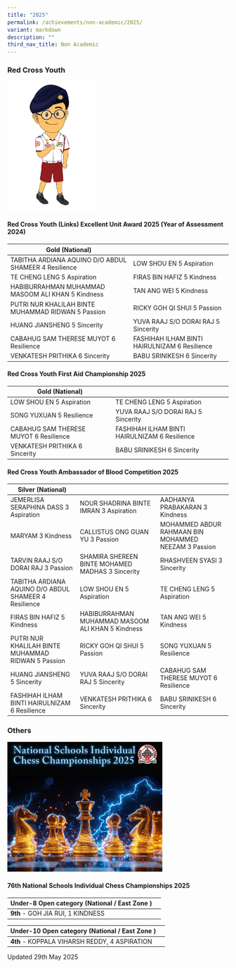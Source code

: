 ```yaml
---
title: "2025"
permalink: /achievements/non-academic/2025/
variant: markdown
description: ""
third_nav_title: Non Academic
---
```

### **Red Cross Youth**

<img src="/images/Mascots/design_boy_5e.png" style="width:200px">

####  Red Cross Youth (Links) Excellent Unit Award 2025 (Year of Assessment 2024)
|Gold (National)|   | 
| -------- | -------- |
| TABITHA ARDIANA AQUINO D/O ABDUL SHAMEER  4 Resilience | LOW SHOU EN 5 Aspiration |
| TE CHENG LENG 5 Aspiration | FIRAS BIN HAFIZ 5 Kindness |
| HABIBURRAHMAN MUHAMMAD MASOOM ALI KHAN 5 Kindness | TAN ANG WEI 5 Kindness |
| PUTRI NUR KHALILAH BINTE MUHAMMAD RIDWAN 5 Passion | RICKY GOH QI SHUI 5 Passion |
| HUANG JIANSHENG 5 Sincerity | YUVA RAAJ S/O DORAI RAJ 5 Sincerity |
| CABAHUG SAM THERESE MUYOT 6 Resilience | FASHIHAH ILHAM BINTI HAIRULNIZAM 6 Resilience |
| VENKATESH PRITHIKA 6 Sincerity | BABU SRINIKESH 6 Sincerity |

####  Red Cross Youth  First Aid Championship 2025

|Gold (National)|   | 
| -------- | -------- |
| LOW SHOU EN 5 Aspiration | TE CHENG LENG 5 Aspiration |
| SONG YUXUAN 5 Resilience | YUVA RAAJ S/O DORAI RAJ 5 Sincerity |
| CABAHUG SAM THERESE MUYOT 6 Resilience | FASHIHAH ILHAM BINTI HAIRULNIZAM 6 Resilience |
| VENKATESH PRITHIKA 6 Sincerity | BABU SRINIKESH 6 Sincerity |

####  Red Cross Youth Ambassador of Blood Competition 2025

|Silver (National)|   |    |
| -------- | -------- | -------- |
| JEMERLISA SERAPHINA DASS 3 Aspiration | NOUR SHADRINA BINTE IMRAN 3  Aspiration | AADHANYA PRABAKARAN 3 Kindness | 
| MARYAM 3 Kindness | CALLISTUS ONG GUAN YU 3 Passion |MOHAMMED ABDUR RAHMAAN BIN MOHAMMED NEEZAM  3 Passion | 
| TARVIN RAAJ S/O DORAI RAJ 3 Passion | SHAMIRA SHEREEN BINTE MOHAMED MADHAS 3 Sincerity |RHASHVEEN SYASI  3 Sincerity | 
| TABITHA ARDIANA AQUINO D/O ABDUL SHAMEER  4 Resilience | LOW SHOU EN 5 Aspiration |TE CHENG LENG 5 Aspiration | 
| FIRAS BIN HAFIZ 5 Kindness | HABIBURRAHMAN MUHAMMAD MASOOM ALI KHAN 5 Kindness |TAN ANG WEI 5 Kindness | 
| PUTRI NUR KHALILAH BINTE MUHAMMAD RIDWAN 5 Passion | RICKY GOH QI SHUI 5 Passion |SONG YUXUAN 5 Resilience | 
| HUANG JIANSHENG 5 Sincerity | YUVA RAAJ S/O DORAI RAJ 5 Sincerity |CABAHUG SAM THERESE MUYOT 6 Resilience | 
| FASHIHAH ILHAM BINTI HAIRULNIZAM 6 Resilience | VENKATESH PRITHIKA 6 Sincerity |BABU SRINIKESH 6 Sincerity | 





### **Others**

<img src="/images/Random/2025/2025_76th_National_Schools_Individual_Chess_Championships.jpg" style="width:70%">

####  76th National Schools Individual Chess Championships 2025

| Under-8 Open category (National / East Zone ) |  | 
| -------- | -------- |
| **9th** - GOH JIA RUI, 1 KINDNESS |  |

| Under-10 Open category (National / East Zone ) |  | 
| -------- | -------- |
| **4th** - KOPPALA VIHARSH REDDY, 4 ASPIRATION |  |

Updated 29th May 2025